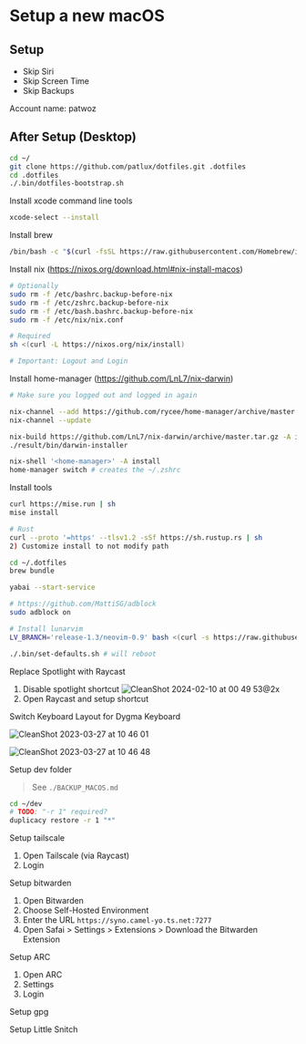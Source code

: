 # Setup a new macOS

## Setup

- Skip Siri
- Skip Screen Time
- Skip Backups

Account name: patwoz

## After Setup (Desktop)

```sh
cd ~/
git clone https://github.com/patlux/dotfiles.git .dotfiles
cd .dotfiles
./.bin/dotfiles-bootstrap.sh
```

Install xcode command line tools

```sh
xcode-select --install
```

Install brew

```sh
/bin/bash -c "$(curl -fsSL https://raw.githubusercontent.com/Homebrew/install/HEAD/install.sh)"
```

Install nix (https://nixos.org/download.html#nix-install-macos)

```sh
# Optionally
sudo rm -f /etc/bashrc.backup-before-nix
sudo rm -f /etc/zshrc.backup-before-nix
sudo rm -f /etc/bash.bashrc.backup-before-nix
sudo rm -f /etc/nix/nix.conf

# Required
sh <(curl -L https://nixos.org/nix/install)

# Important: Logout and Login
```

Install home-manager (https://github.com/LnL7/nix-darwin)

```sh
# Make sure you logged out and logged in again

nix-channel --add https://github.com/rycee/home-manager/archive/master.tar.gz home-manager
nix-channel --update

nix-build https://github.com/LnL7/nix-darwin/archive/master.tar.gz -A installer
./result/bin/darwin-installer

nix-shell '<home-manager>' -A install
home-manager switch # creates the ~/.zshrc
```

Install tools

```sh
curl https://mise.run | sh
mise install

# Rust
curl --proto '=https' --tlsv1.2 -sSf https://sh.rustup.rs | sh
2) Customize install to not modify path

cd ~/.dotfiles
brew bundle

yabai --start-service

# https://github.com/MattiSG/adblock
sudo adblock on

# Install lunarvim
LV_BRANCH='release-1.3/neovim-0.9' bash <(curl -s https://raw.githubusercontent.com/LunarVim/LunarVim/release-1.3/neovim-0.9/utils/installer/install.sh)

./.bin/set-defaults.sh # will reboot
```

Replace Spotlight with Raycast

1. Disable spotlight shortcut
![CleanShot 2024-02-10 at 00 49 53@2x](https://github.com/patlux/dotfiles/assets/4481570/1ae0b66d-18c0-482d-94f8-71f8a2542603)
2. Open Raycast and setup shortcut

Switch Keyboard Layout for Dygma Keyboard

![CleanShot 2023-03-27 at 10 46 01](https://github.com/patlux/dotfiles/assets/4481570/291b8e51-e965-494d-92c3-dd7183c807e5)

![CleanShot 2023-03-27 at 10 46 48](https://github.com/patlux/dotfiles/assets/4481570/2be86882-a5ae-4f63-b653-a17de2876fc9)

Setup dev folder

> See `./BACKUP_MACOS.md`

```sh
cd ~/dev
# TODO: "-r 1" required?
duplicacy restore -r 1 "*"
```

Setup tailscale

1. Open Tailscale (via Raycast)
2. Login

Setup bitwarden

1. Open Bitwarden
2. Choose Self-Hosted Environment
3. Enter the URL `https://syno.camel-yo.ts.net:7277`
4. Open Safai > Settings > Extensions > Download the Bitwarden Extension

Setup ARC

1. Open ARC
2. Settings
3. Login

Setup gpg

Setup Little Snitch
